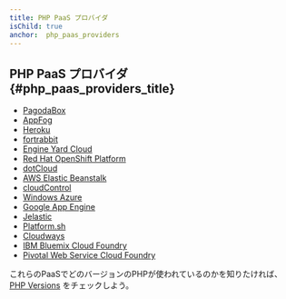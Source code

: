 ```yaml
---
title: PHP PaaS プロバイダ
isChild: true
anchor:  php_paas_providers
---
```


## PHP PaaS プロバイダ {#php_paas_providers_title}

* [PagodaBox](https://pagodabox.com/)
* [AppFog](https://www.ctl.io/appfog/)
* [Heroku](https://devcenter.heroku.com/categories/php)
* [fortrabbit](http://fortrabbit.com/)
* [Engine Yard Cloud](https://www.engineyard.com/products/cloud)
* [Red Hat OpenShift Platform](http://openshift.com)
* [dotCloud](https://www.dotcloud.com/dev-center/platform-documentation)
* [AWS Elastic Beanstalk](http://aws.amazon.com/elasticbeanstalk/)
* [cloudControl](https://www.cloudcontrol.com/)
* [Windows Azure](http://www.windowsazure.com/)
* [Google App Engine](https://developers.google.com/appengine/docs/php/gettingstarted/)
* [Jelastic](http://jelastic.com/)
* [Platform.sh](https://platform.sh/)
* [Cloudways](https://www.cloudways.com/en/)
* [IBM Bluemix Cloud Foundry](https://console.ng.bluemix.net/)
* [Pivotal Web Service Cloud Foundry](https://run.pivotal.io/)

これらのPaaSでどのバージョンのPHPが使われているのかを知りたければ、[PHP Versions](http://phpversions.info/paas-hosting/)
をチェックしよう。
